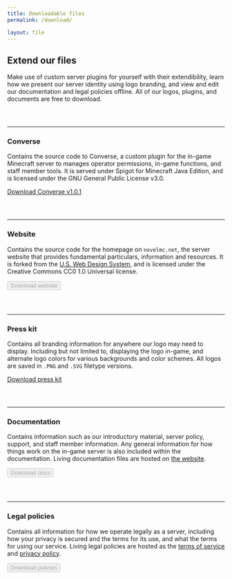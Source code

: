 ```yaml
---
title: Downloadable files
permalink: /download/

layout: file
---
```


## Extend our files
Make use of custom server plugins for yourself with their extendibility, learn how we present our server identity using logo branding, and view and edit our documentation and legal policies offline. All of our logos, plugins, and documents are free to download.

<hr style="margin-top: 3.5rem;">

### Converse
Contains the source code to Converse, a custom plugin for the in-game Minecraft server to manages operator permissions, in-game functions, and staff member tools. It is served under Spigot for Minecraft Java Edition, and is licensed under the GNU General Public License v3.0.

<a class="usa-button usa-button" href="https://github.com/novelmc/converse/releases/tag/1.0.1">Download Converse v1.0.1</a>

<hr style="margin-top: 3.5rem;">

### Website
Contains the source code for the homepage on `novelmc.net`, the server website that provides fundamental particulars, information and resources. It is forked from the <a class="usa-external_link" href="https://designsystem.digital.gov/">U.S. Web Design System</a>, and is licensed under the Creative Commons CC0 1.0 Universal license.

<!-- <a class="usa-button usa-button" href="https://github.com/novelmc/website/releases/tag/1.0">Download website</a> -->
<button class="usa-button" disabled>Download website</button>

<hr style="margin-top: 3.5rem;">

### Press kit
Contains all branding information for anywhere our logo may need to display. Including but not limited to, displaying the logo in-game, and alternate logo colors for various backgrounds and color schemes. All logos are saved in `.PNG` and `.SVG` filetype versions.

<a class="usa-button usa-button" href="https://novelmc.net/assets/img/presskit.zip">Download press kit</a>

<hr style="margin-top: 3.5rem;">

### Documentation
Contains information such as our introductory material, server policy, support, and staff member information. Any general information for how things work on the in-game server is also included within the documentation. Living documentation files are hosted on [the website](../docs/).

<!-- <a class="usa-button usa-button" href="https://novelmc.net/assets/docs.zip">Download docs</a> -->
<button class="usa-button" disabled>Download docs</button>

<hr style="margin-top: 3.5rem;">

### Legal policies
Contains all information for how we operate legally as a server, including how your privacy is secured and the terms for its use, and what the terms for using our service. Living legal policies are hosted as the [terms of service](../terms) and [privacy policy](../privacy).

<!-- <a class="usa-button usa-button" href="https://novelmc.net/assets/policies.zip">Download policies</a> -->

<button class="usa-button" disabled>Download policies</button>
